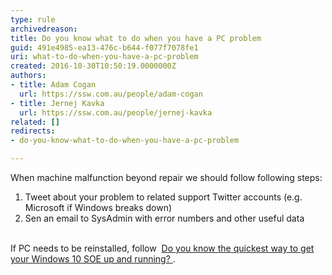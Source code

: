 ```yaml
---
type: rule
archivedreason: 
title: Do you know what to do when you have a PC problem
guid: 491e4985-ea13-476c-b644-f077f7078fe1
uri: what-to-do-when-you-have-a-pc-problem
created: 2016-10-30T10:50:19.0000000Z
authors:
- title: Adam Cogan
  url: https://ssw.com.au/people/adam-cogan
- title: Jernej Kavka
  url: https://ssw.com.au/people/jernej-kavka
related: []
redirects:
- do-you-know-what-to-do-when-you-have-a-pc-problem

---
```



​​​​​When machine malfunction beyond repair we should follow following steps&#58;<div><ol><li>Tweet about your problem to related support Twitter accounts (e.g. Microsoft if Windows breaks down)<br></li><li>Sen an email to SysAdmin with error numbers and other useful data<br></li></ol><div><br></div><div>If PC needs to be reinstalled, follow&#160; <a href="/_layouts/15/FIXUPREDIRECT.ASPX?WebId=3dfc0e07-e23a-4cbb-aac2-e778b71166a2&amp;TermSetId=07da3ddf-0924-4cd2-a6d4-a4809ae20160&amp;TermId=69373d34-e0f7-4a0e-ab58-c438d77af2ce">Do you know the quickest way to get your Windows 10 SOE up and running? </a>.<br>​<br></div><div><br></div></div>
<br><excerpt class='endintro'></excerpt><br>



